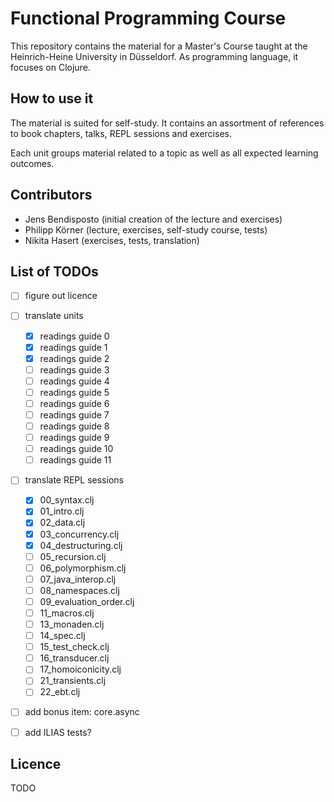 # Functional Programming Course

This repository contains the material for a Master's Course taught at the Heinrich-Heine University in Düsseldorf.
As programming language, it focuses on Clojure.


## How to use it

The material is suited for self-study.
It contains an assortment of references to book chapters, talks, REPL sessions and exercises.

Each unit groups material related to a topic as well as all expected learning outcomes.


## Contributors

- Jens Bendisposto (initial creation of the lecture and exercises)
- Philipp Körner (lecture, exercises, self-study course, tests)
- Nikita Hasert (exercises, tests, translation)


## List of TODOs

- [ ] figure out licence
- [ ] translate units
  - [x] readings guide 0
  - [x] readings guide 1
  - [x] readings guide 2
  - [ ] readings guide 3
  - [ ] readings guide 4
  - [ ] readings guide 5
  - [ ] readings guide 6
  - [ ] readings guide 7
  - [ ] readings guide 8
  - [ ] readings guide 9
  - [ ] readings guide 10
  - [ ] readings guide 11
- [ ] translate REPL sessions
  - [x] 00_syntax.clj
  - [x] 01_intro.clj
  - [x] 02_data.clj
  - [x] 03_concurrency.clj
  - [x] 04_destructuring.clj
  - [ ] 05_recursion.clj
  - [ ] 06_polymorphism.clj
  - [ ] 07_java_interop.clj
  - [ ] 08_namespaces.clj
  - [ ] 09_evaluation_order.clj
  - [ ] 11_macros.clj
  - [ ] 13_monaden.clj
  - [ ] 14_spec.clj
  - [ ] 15_test_check.clj
  - [ ] 16_transducer.clj
  - [ ] 17_homoiconicity.clj
  - [ ] 21_transients.clj
  - [ ] 22_ebt.clj
- [ ] add bonus item: core.async
- [ ] add ILIAS tests?


## Licence

TODO
